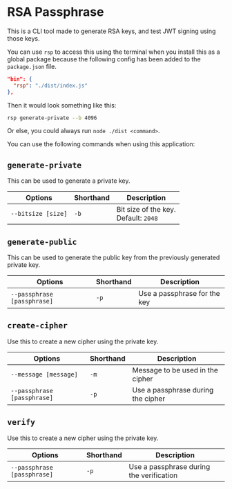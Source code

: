 # RSA Passphrase

This is a CLI tool made to generate RSA keys, and test JWT signing using those keys.

You can use `rsp` to access this using the terminal when you install this as a global package because the following config has been added to the `package.json` file.

```json
"bin": {
  "rsp": "./dist/index.js"
},
```

Then it would look something like this:

```sh
rsp generate-private --b 4096
```

Or else, you could always run `node ./dist <command>`.

You can use the following commands when using this application:

## `generate-private`

This can be used to generate a private key.

| Options            | Shorthand | Description                               |
| ------------------ | --------- | ----------------------------------------- |
| `--bitsize [size]` | `-b`      | Bit size of the key. <br> Default: `2048` |

## `generate-public`

This can be used to generate the public key from the previously generated private key.

| Options                     | Shorthand | Description                  |
| --------------------------- | --------- | ---------------------------- |
| `--passphrase [passphrase]` | `-p`      | Use a passphrase for the key |

## `create-cipher`

Use this to create a new cipher using the private key.

| Options                     | Shorthand | Description                        |
| --------------------------- | --------- | ---------------------------------- |
| `--message [message]`       | `-m`      | Message to be used in the cipher   |
| `--passphrase [passphrase]` | `-p`      | Use a passphrase during the cipher |

## `verify`

Use this to create a new cipher using the private key.

| Options                     | Shorthand | Description                              |
| --------------------------- | --------- | ---------------------------------------- |
| `--passphrase [passphrase]` | `-p`      | Use a passphrase during the verification |
